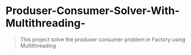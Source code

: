 # Produser-Consumer-Solver-With-Multithreading-
> This project solve the produser consumer problem in Factory using Multithreading
